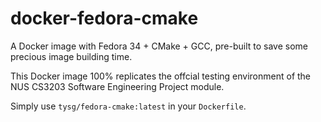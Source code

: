 # docker-fedora-cmake
A Docker image with Fedora 34 + CMake + GCC, pre-built to save some precious image building time.

This Docker image 100% replicates the offcial testing environment of the NUS CS3203 Software Engineering Project module.

Simply use `tysg/fedora-cmake:latest` in your `Dockerfile`.

